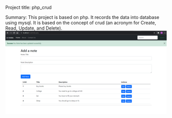 Project title: php_crud

Summary: This project is based on php. It records the data into database using mysql. It is based on the concept of crud (an acronym for Create, Read, Update, and Delete).
![php crud](https://github.com/tanisha3646/php_crud/blob/main/e.PNG)
